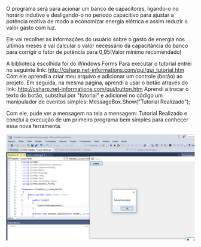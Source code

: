 O programa será para acionar um banco de capacitores, ligando-o no horário indutivo e desligando-o no período capacitivo para ajustar a potência reativa de modo a economizar energia elétrica e assim reduzir o valor gasto com luz. 

Ele vai recolher as informações do usuário sobre o gasto de energia nos últimos meses e vai calcular o valor necessário da capacitância do banco para corrigir o fator de potência para 0,95(Valor mínimo recomendado) 

A biblioteca escolhida foi do Windows Forms
Para executar o tutorial entrei no seguinte link:
http://csharp.net-informations.com/gui/gui_tutorial.htm
Com ele aprendi a criar meu arquivo e adicionar um controle (botão) ao projeto. 
Em seguida, na mesma página, aprendi a usar o botão através do link:
http://csharp.net-informations.com/gui/button.htm
Aprendi a trocar o texto do botão, substitui por "tutorial" e adicionei no código um manipulador de eventos simples:
MessageBox.Show("Tutorial Realizado");

Com ele, pude ver a mensagem na tela a mensagem: Tutorial Realizado e conclui a execução de um primeiro programa bem simples para conhecer essa nova ferramenta.

![tutorial](tutorial.png)
